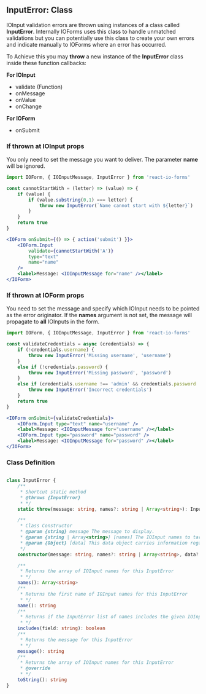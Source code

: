 ## InputError: Class

IOInput validation errors are thrown using instances of a class called **InputError**. Internally IOForms uses this class to handle unmatched validations but you can potentially use this class to create your own errors and indicate manually to IOForms where an error has occurred.

To Achieve this you may **throw** a new instance of the **InputError** class inside these function callbacks:

**For IOInput**
- validate (Function)
- onMessage
- onValue
- onChange

**For IOForm**
- onSubmit

### If thrown at IOInput props
You only need to set the message you want to deliver. The parameter **name** will be ignored.

```jsx
import IOForm, { IOInputMessage, InputError } from 'react-io-forms'

const cannotStartWith = (letter) => (value) => {
    if (value) {
        if (value.substring(0,1) === letter) {
            throw new InputError(`Name cannot start with ${letter}`)
        }
    }
    return true
}

<IOForm onSubmit={() => { action('submit') }}>
    <IOForm.Input
        validate={cannotStartWith('A')}
        type="text"
        name="name"
    />
    <label>Message: <IOInputMessage for="name" /></label>
</IOForm>
```

### If thrown at IOForm props
You need to set the message and specify which IOInput needs to be pointed as the error originator. If the **names** argument is not set, the message will propagate to **all** IOInputs in the form.

```jsx
import IOForm, { IOInputMessage, InputError } from 'react-io-forms'

const validateCredentials = async (credentials) => {
    if (!credentials.username) {
        throw new InputError('Missing username', 'username')
    }
    else if (!credentials.password) {
        throw new InputError('Missing password', 'password')
    }
    else if (credentials.username !== 'admin' && credentials.password !== '1234') {
        throw new InputError('Incorrect credentials')
    }
    return true
}

<IOForm onSubmit={validateCredentials}>
    <IOForm.Input type="text" name="username" />
    <label>Message: <IOInputMessage for="username" /></label>
    <IOForm.Input type="password" name="password" />
    <label>Message: <IOInputMessage for="password" /></label>
</IOForm>
```


<!-- STORY -->

### Class Definition

```ts

class InputError {
    /**
     * Shortcut static method
     * @throws {InputError}
     * */
    static throw(message: string, names?: string | Array<string>): InputError;

    /**
     * Class Constructor
     * @param {string} message The message to display.
     * @param {string | Array<string>} [names] The IOInput names to target
     * @param {Object} [data] This data object carries information regarding the IOInput.
     */
    constructor(message: string, names?: string | Array<string>, data?: Object );

    /** 
     * Returns the array of IOInput names for this InputError 
     * */
    names(): Array<string>
    /** 
     * Returns the first name of IOInput names for this InputError 
     * */
    name(): string
    /** 
     * Returns if the InputError list of names includes the given IOInput name
     * */
    includes(field: string): boolean
    /** 
     * Returns the message for this InputError 
     * */
    message(): string
    /** 
     * Returns the array of IOInput names for this InputError 
     * @override
     * */
    toString(): string
}

```